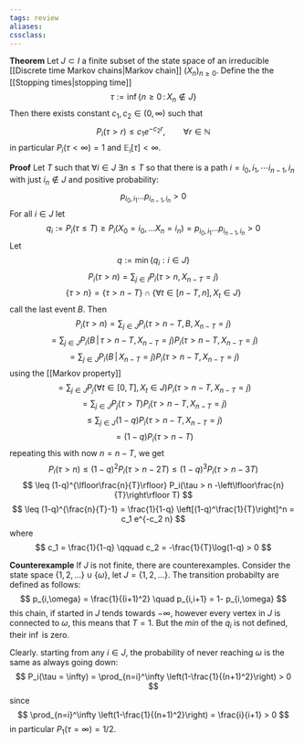```yaml
---
tags: review
aliases:
cssclass:
---
```

 
**Theorem** Let $J \subset I$ a finite subset of the state space of an irreducible [[Discrete time Markov chains|Markov chain]] $(X_n)_{n\geq 0}$. Define the the [[Stopping times|stopping time]]
$$
\tau := \inf\{n \geq0\,:\, X_n \notin J\}
$$
Then there exists constant $c_1,c_2 \in (0,\infty)$ such that 
$$
P_i(\tau > r) \leq c_1 e^{-c_2r}, \qquad \forall r \in \mathbb{N}
$$
in particular $P_i(\tau < \infty)=1$ and $\mathbb{E}_i[\tau] < \infty$.

**Proof** Let $T$ such that $\forall i \in J$ $\exists n \leq T$ so that there is a path $i=i_0, i_1, \dotsm i_{n-1}, i_n$ with just $i_n \notin J$ and positive probability:
$$
p_{i_0,i_1}\dots p_{i_{n-1}, i_n} > 0
$$
For all $i \in J$ let
$$
q_i := P_i(\tau \leq T) \geq P_i(X_0=i_0, \dots X_n=i_n) = p_{i_0,i_1}\dots p_{i_{n-1}, i_n} > 0
$$
Let 
$$
q := \min \{q_i: i \in J\}
$$
$$
P_i(\tau > n) = \sum_{j \in I} P_i(\tau > n, X_{n-T}=j)
$$
$$
\{\tau >n\} = \{\tau > n-T\} \cap \{\forall t \in [n-T,n], X_t \in J\}
$$
call the last event $B$.
Then
$$
P_i(\tau > n) = \sum_{j \in J} P_i(\tau > n-T, B,X_{n-T}=j)
$$
$$
= \sum_{j \in J} P_i(B\,|\, \tau > n-T, X_{n-T}=j)P_i(\tau > n-T, X_{n-T}=j)
$$
$$
= \sum_{j \in J} P_i(B\,|\, X_{n-T}=j)P_i(\tau > n-T, X_{n-T}=j)
$$
using the [[Markov property]]
$$
= \sum_{j \in J} P_j(\forall t \in [0,T], X_t \in J)P_i(\tau > n-T, X_{n-T}=j)
$$
$$
= \sum_{j \in J}P_j(\tau > T)P_i(\tau > n-T, X_{n-T}=j)
$$
$$
\leq \sum_{j \in J} (1-q)P_i(\tau >n-T, X_{n-T}=j)
$$
$$
= (1-q)P_i(\tau > n-T)
$$
repeating this with now $n = n-T$, we get
$$
P_i(\tau > n) \leq (1-q)^2 P_i(\tau > n-2T) \leq (1-q)^3 P_i(\tau > n-3T)
$$
$$
\leq (1-q)^{\lfloor\frac{n}{T}\rfloor} P_i(\tau > n -\left\lfloor\frac{n}{T}\right\rfloor T)
$$
$$
\leq (1-q)^{\frac{n}{T}-1} = \frac{1}{1-q} \left[(1-q)^\frac{1}{T}\right]^n = c_1 e^{-c_2 n}
$$
where
$$
c_1 = \frac{1}{1-q} \qquad c_2 = -\frac{1}{T}\log(1-q) > 0
$$


**Counterexample** If $J$ is not finite, there are counterexamples.
Consider the state space $\{1,2,\dots\} \cup \{\omega\}$, let $J = \{1,2,\dots\}$.
The transition probabilty are defined as follows:
$$
p_{i,\omega} = \frac{1}{(i+1)^2} \quad p_{i,i+1} = 1- p_{i,\omega}
$$
this chain, if started in $J$ tends towards $-\infty$, however every vertex in $J$ is connected to $\omega$, this means that $T=1$. But the $min$ of the $q_i$ is not defined, their $\inf$ is zero. 

Clearly. starting from any $i \in J$, the probability of never reaching $\omega$ is the same as always going down:
$$
P_i(\tau = \infty) = \prod_{n=i}^\infty \left(1-\frac{1}{(n+1)^2}\right) > 0
$$
since 
$$
\prod_{n=i}^\infty \left(1-\frac{1}{(n+1)^2}\right) = \frac{i}{i+1} > 0
$$
in particular $P_1(\tau = \infty) = 1/2$.